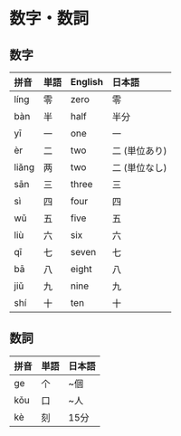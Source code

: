 # 数字・数詞

## 数字

|拼音|単語|English|日本語|
|:--|:--|:--|:--|
|líng|零|zero|零|
|bàn|半|half|半分|
|yī|一|one|一|
|èr|二|two|二 (単位あり)|
|liǎng|两|two|二 (単位なし)|
|sān|三|three|三|
|sì|四|four|四|
|wǔ|五|five|五|
|liù|六|six|六|
|qī|七|seven|七|
|bā|八|eight|八|
|jiǔ|九|nine|九|
|shí|十|ten|十|

## 数詞

|拼音|単語|日本語|
|:--|:--|:--|
|ge|个|~個|
|kǒu|口|~人|
|kè|刻|15分|
